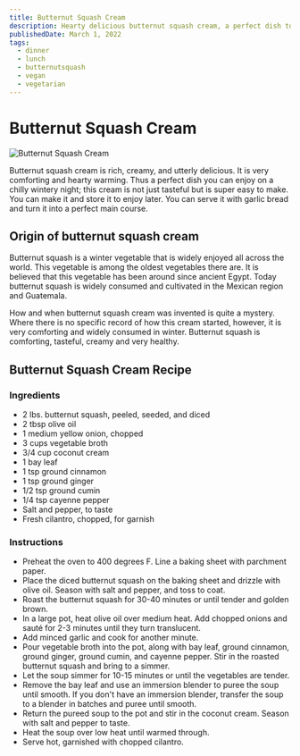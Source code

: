 ```yaml
---
title: Butternut Squash Cream
description: Hearty delicious butternut squash cream, a perfect dish to warm you up during cold weather.
publishedDate: March 1, 2022
tags:
  - dinner
  - lunch
  - butternutsquash
  - vegan
  - vegetarian
---
```


# Butternut Squash Cream

![Butternut Squash Cream](/butternutsquashcream.jpg "image")

Butternut squash cream is rich, creamy, and utterly delicious. It is very comforting and hearty warming. Thus a perfect dish you can enjoy on a chilly wintery night; this cream is not just tasteful but is super easy to make. You can make it and store it to enjoy later. You can serve it with garlic bread and turn it into a perfect main course.

## Origin of butternut squash cream

Butternut squash is a winter vegetable that is widely enjoyed all across the world. This vegetable is among the oldest vegetables there are. It is believed that this vegetable has been around since ancient Egypt. Today butternut squash is widely consumed and cultivated in the Mexican region and Guatemala.

How and when butternut squash cream was invented is quite a mystery. Where there is no specific record of how this cream started, however, it is very comforting and widely consumed in winter. Butternut squash is comforting, tasteful, creamy and very healthy.

## Butternut Squash Cream Recipe

### Ingredients

- 2 lbs. butternut squash, peeled, seeded, and diced
- 2 tbsp olive oil
- 1 medium yellow onion, chopped
- 3 cups vegetable broth
- 3/4 cup coconut cream
- 1 bay leaf
- 1 tsp ground cinnamon
- 1 tsp ground ginger
- 1/2 tsp ground cumin
- 1/4 tsp cayenne pepper
- Salt and pepper, to taste
- Fresh cilantro, chopped, for garnish

### Instructions

- Preheat the oven to 400 degrees F. Line a baking sheet with parchment paper.
- Place the diced butternut squash on the baking sheet and drizzle with olive oil. Season with salt and pepper, and toss to coat.
- Roast the butternut squash for 30-40 minutes or until tender and golden brown.
- In a large pot, heat olive oil over medium heat. Add chopped onions and sauté for 2-3 minutes until they turn translucent.
- Add minced garlic and cook for another minute.
- Pour vegetable broth into the pot, along with bay leaf, ground cinnamon, ground ginger, ground cumin, and cayenne pepper. Stir in the roasted butternut squash and bring to a simmer.
- Let the soup simmer for 10-15 minutes or until the vegetables are tender.
- Remove the bay leaf and use an immersion blender to puree the soup until smooth. If you don't have an immersion blender, transfer the soup to a blender in batches and puree until smooth.
- Return the pureed soup to the pot and stir in the coconut cream. Season with salt and pepper to taste.
- Heat the soup over low heat until warmed through.
- Serve hot, garnished with chopped cilantro.